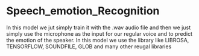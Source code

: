 # Speech_emotion_Recognition
In this model we jut simply train it with the .wav audio file and then we just simply use the microphone as the input for our regular voice and to predict the emotion of the speaker. In this model we use the library like LIBROSA, TENSORFLOW, SOUNDFILE, GLOB and many other reugal libraries
